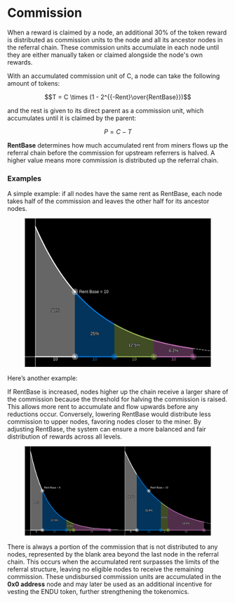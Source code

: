 # Commission

When a reward is claimed by a node, an additional 30% of the token reward is distributed as commission units to the node and all its ancestor nodes in the referral chain. These commission units accumulate in each node until they are either manually taken or claimed alongside the node's own rewards.

With an accumulated commission unit of C, a node can take the following amount of tokens:

$$T = C \times (1 - 2^{{-Rent}\over{RentBase}})$$

and the rest is given to its direct parent as a commission unit, which accumulates until it is claimed by the parent:

$$P = C - T$$

**RentBase** determines how much accumulated rent from miners flows up the referral chain before the commission for upstream referrers is halved. A higher value means more commission is distributed up the referral chain.

### Examples

A simple example: if all nodes have the same rent as RentBase, each node takes half of the commission and leaves the other half for its ancestor nodes.

<figure><img src="../.gitbook/assets/image (19).png" alt="" width="563"><figcaption></figcaption></figure>

Here’s another example:

If RentBase is increased, nodes higher up the chain receive a larger share of the commission because the threshold for halving the commission is raised. This allows more rent to accumulate and flow upwards before any reductions occur. Conversely, lowering RentBase would distribute less commission to upper nodes, favoring nodes closer to the miner. By adjusting RentBase, the system can ensure a more balanced and fair distribution of rewards across all levels.

<figure><img src="../.gitbook/assets/image (2).png" alt=""><figcaption></figcaption></figure>

There is always a portion of the commission that is not distributed to any nodes, represented by the blank area beyond the last node in the referral chain. This occurs when the accumulated rent surpasses the limits of the referral structure, leaving no eligible nodes to receive the remaining commission. These undisbursed commission units are accumulated in the **0x0 address** node and may later be used as an additional incentive for vesting the ENDU token, further strengthening the tokenomics.

